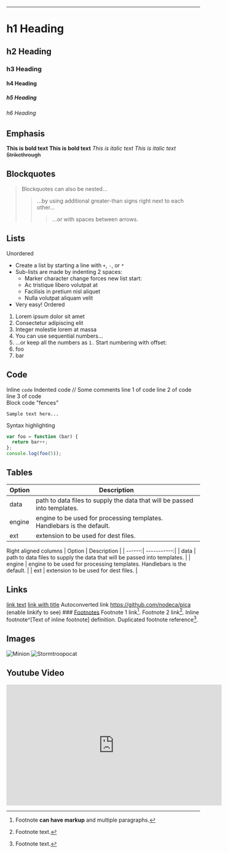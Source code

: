 --- 
# h1 Heading 
## h2 Heading 
### h3 Heading 
#### h4 Heading 
##### h5 Heading 
###### h6 Heading 
## Emphasis 
**This is bold text** 
__This is bold text__ 
*This is italic text*
_This is italic text_
~~Strikethrough~~
## Blockquotes
> Blockquotes can also be nested...
>> ...by using additional greater-than signs right next to each other...
>>> ...or with spaces between arrows.
## Lists  
Unordered 
+ Create a list by starting a line with `+`, `-`, or `*`
+ Sub-lists are made by indenting 2 spaces:
  - Marker character change forces new list start:
  * Ac tristique libero volutpat at
  + Facilisis in pretium nisl aliquet
  - Nulla volutpat aliquam velit
+ Very easy!
Ordered
1. Lorem ipsum dolor sit amet
2. Consectetur adipiscing elit
3. Integer molestie lorem at massa
1. You can use sequential numbers...
1. ...or keep all the numbers as `1.`
Start numbering with offset:
57. foo
1. bar
## Code 
Inline `code` 
Indented code 
  // Some comments 
  line 1 of code 
  line 2 of code 
  line 3 of code  
Block code "fences" 
``` 
Sample text here...
```
Syntax highlighting 
``` js 
var foo = function (bar) {
  return bar++;
};
console.log(foo(5));
```
## Tables 
| Option | Description | 
| ------ | ----------- | 
| data   | path to data files to supply the data that will be passed into templates. | 
| engine | engine to be used for processing templates. Handlebars is the default. | 
| ext    | extension to be used for dest files. | 
Right aligned columns
| Option | Description | 
| ------:| -----------:| 
| data   | path to data files to supply the data that will be passed into templates. | 
| engine | engine to be used for processing templates. Handlebars is the default. | 
| ext    | extension to be used for dest files. | 
## Links 
[link text](http://dev.nodeca.com) 
[link with title](http://nodeca.github.io/pica/demo/ "title text!") Autoconverted link https://github.com/nodeca/pica (enable linkify to see) ### [Footnotes](https://github.com/markdown-it/markdown-it-footnote) Footnote 1 link[^first]. 
Footnote 2 link[^second]. 
Inline footnote^[Text of inline footnote] definition. 
Duplicated footnote reference[^second]. 
[^first]: Footnote **can have markup** 
 and multiple paragraphs. 
[^second]: Footnote text. 

## Images 
![Minion](https://octodex.github.com/images/minion.png) 
![Stormtroopocat](https://octodex.github.com/images/stormtroopocat.jpg "The Stormtroopocat") 

## Youtube Video 
<iframe width="560" height="315" src="https://www.youtube.com/embed/STeofHExMrc" title="YouTube video player" frameborder="0" allow="accelerometer; autoplay; clipboard-write; encrypted-media; gyroscope; picture-in-picture" allowfullscreen></iframe> 
